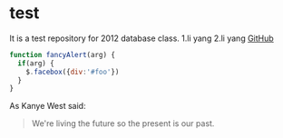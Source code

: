 test
====

It is a test repository for 2012 database class.
1.li yang
2.li yang
[GitHub](http://github.com)
```javascript
function fancyAlert(arg) {
  if(arg) {
    $.facebox({div:'#foo'})
  }
}
```
As Kanye West said:

> We're living the future so
> the present is our past.